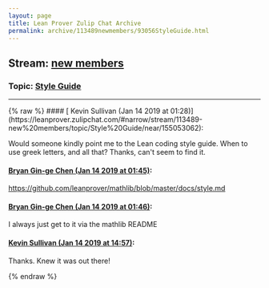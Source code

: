 ```yaml
---
layout: page
title: Lean Prover Zulip Chat Archive 
permalink: archive/113489newmembers/93056StyleGuide.html
---
```


## Stream: [new members](https://leanprover-community.github.io/archive/113489newmembers/index.html)
### Topic: [Style Guide](https://leanprover-community.github.io/archive/113489newmembers/93056StyleGuide.html)

---

<base href="https://leanprover.zulipchat.com">
{% raw %}
#### [ Kevin Sullivan (Jan 14 2019 at 01:28)](https://leanprover.zulipchat.com/#narrow/stream/113489-new%20members/topic/Style%20Guide/near/155053062):
<p>Would someone kindly point me to the Lean coding style guide. When to use greek letters, and all that? Thanks, can't seem to find it.</p>

#### [ Bryan Gin-ge Chen (Jan 14 2019 at 01:45)](https://leanprover.zulipchat.com/#narrow/stream/113489-new%20members/topic/Style%20Guide/near/155053595):
<p><a href="https://github.com/leanprover/mathlib/blob/master/docs/style.md" target="_blank" title="https://github.com/leanprover/mathlib/blob/master/docs/style.md">https://github.com/leanprover/mathlib/blob/master/docs/style.md</a></p>

#### [ Bryan Gin-ge Chen (Jan 14 2019 at 01:46)](https://leanprover.zulipchat.com/#narrow/stream/113489-new%20members/topic/Style%20Guide/near/155053658):
<p>I always just get to it via the mathlib README</p>

#### [ Kevin Sullivan (Jan 14 2019 at 14:57)](https://leanprover.zulipchat.com/#narrow/stream/113489-new%20members/topic/Style%20Guide/near/155085316):
<p>Thanks. Knew it was out there!</p>


{% endraw %}
